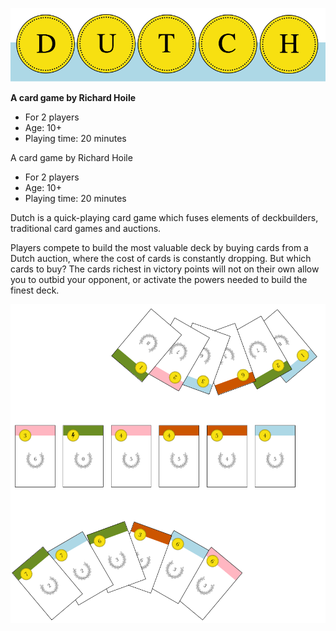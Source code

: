![Dutch logo](icons/logo.png)

**A card game by Richard Hoile**

- For 2 players
- Age: 10+
- Playing time: 20 minutes

A card game by ​Richard Hoile
- For 2 players
- Age: 10+
- Playing time: 20 minutes

Dutch is a quick-playing card game which fuses elements of deckbuilders, traditional card games and auctions.

Players compete to build the most valuable deck by buying cards from a Dutch auction, where the cost of cards is constantly dropping. But which cards to buy? The cards richest in victory points will not on their own allow you to outbid your opponent, or activate the powers needed to build the finest deck.

![Set-up](diagrams/advert.png)
